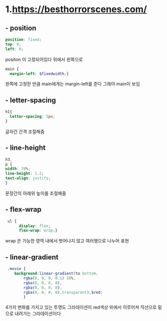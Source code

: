 # 1.https://besthorrorscenes.com/

## - position

```scss
position: fixed;
top: 0;
left: 0;
```

positon 이 고정되어있다 위에서 왼쪽으로 

```scss
main {
  margin-left: $fixedwidth;}
```

왼쪽에 고정한 만큼 main에게는 margin-left를 준다 그래야 main이 보임

## -   letter-spacing

```scss
h1{
  letter-spacing: 5px;
}
```

글자간 간격 조절해줌

## -  line-height

```scss
h3,
p {
width: 70%;
line-height: 1.2;
text-align: justify;
}
```

문장간의 아래위 높이를 조절해줌

## -   flex-wrap

```scss
 ul {
      display: flex;
      flex-wrap: wrap;}
```

wrap 은 가능한 영역 내에서 벗어나지 않고 여러행으로 나누어 표현 

## - linear-gradient

```scss
 .movie {
    background:linear-gradient(to bottom,
        rgba(0, 0, 0, 0.1) 10%,
        rgba(0, 0, 0, 0),
        rgba(0, 0, 0, 0),
        rgba(0, 0, 0, 0),transparent),$red;
        }
```

4가지 변화를 가지고 있는 투명도 그라데이션이 red색상 위에서 이루어져 직선으로 밑으로 내려가는 그라데이션이다
